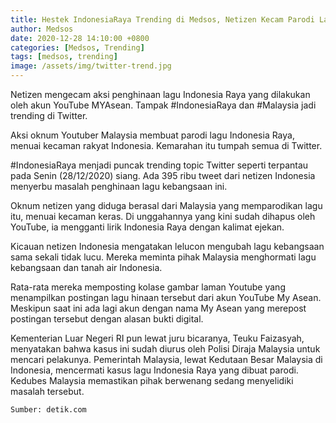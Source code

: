 ```yaml
---
title: Hestek IndonesiaRaya Trending di Medsos, Netizen Kecam Parodi Lagu Indonesia Raya
author: Medsos
date: 2020-12-28 14:10:00 +0800
categories: [Medsos, Trending]
tags: [medsos, trending]
image: /assets/img/twitter-trend.jpg
---
```


Netizen mengecam aksi penghinaan lagu Indonesia Raya yang dilakukan oleh akun YouTube MYAsean. Tampak #IndonesiaRaya dan #Malaysia jadi trending di Twitter.

Aksi oknum Youtuber Malaysia membuat parodi lagu Indonesia Raya, menuai kecaman rakyat Indonesia. Kemarahan itu tumpah semua di Twitter.

#IndonesiaRaya menjadi puncak trending topic Twitter seperti terpantau pada Senin (28/12/2020) siang. Ada 395 ribu tweet dari netizen Indonesia menyerbu masalah penghinaan lagu kebangsaan ini.

Oknum netizen yang diduga berasal dari Malaysia yang memparodikan lagu itu, menuai kecaman keras. Di unggahannya yang kini sudah dihapus oleh YouTube, ia mengganti lirik Indonesia Raya dengan kalimat ejekan.

Kicauan netizen Indonesia mengatakan lelucon mengubah lagu kebangsaan sama sekali tidak lucu. Mereka meminta pihak Malaysia menghormati lagu kebangsaan dan tanah air Indonesia.

Rata-rata mereka memposting kolase gambar laman Youtube yang menampilkan postingan lagu hinaan tersebut dari akun YouTube My Asean. Meskipun saat ini ada lagi akun dengan nama My Asean yang merepost postingan tersebut dengan alasan bukti digital.

Kementerian Luar Negeri RI pun lewat juru bicaranya, Teuku Faizasyah, menyatakan bahwa kasus ini sudah diurus oleh Polisi Diraja Malaysia untuk mencari pelakunya. Pemerintah Malaysia, lewat Kedutaan Besar Malaysia di Indonesia, mencermati kasus lagu Indonesia Raya yang dibuat parodi. Kedubes Malaysia memastikan pihak berwenang sedang menyelidiki masalah tersebut.

```twit
Sumber: detik.com
```
